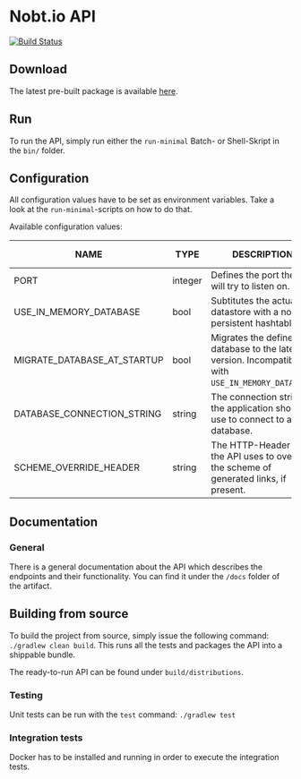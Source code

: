 # Nobt.io API

[![Build Status](https://travis-ci.org/nobt-io/api.svg?branch=master)](https://travis-ci.org/nobt-io/api)

## Download

The latest pre-built package is available [here](https://gitlab.com/nobt-io/api/builds/artifacts/master/file/rest-api/build/distributions/rest-api.zip?job=build_rest-api).

## Run

To run the API, simply run either the `run-minimal` Batch- or Shell-Skript in the `bin/` folder.

## Configuration

All configuration values have to be set as environment variables. Take a look at the `run-minimal`-scripts on how to do that.

Available configuration values:

| NAME | TYPE | DESCRIPTION | DEFAULT VALUE |
|------|------|-------------|---------------|
|PORT|integer|Defines the port the API will try to listen on.| - |
|USE_IN_MEMORY_DATABASE|bool|Subtitutes the actual datastore with a non-persistent hashtable.|false|
|MIGRATE_DATABASE_AT_STARTUP|bool|Migrates the defined database to the latest version. Incompatible with `USE_IN_MEMORY_DATABASE`.|false|
|DATABASE_CONNECTION_STRING|string|The connection string the application should use to connect to a database.|-|
|SCHEME_OVERRIDE_HEADER|string|The HTTP-Header that the API uses to override the scheme of generated links, if present.|-|

## Documentation

### General

There is a general documentation about the API which describes the endpoints and their functionality. You can find it under the `/docs` folder of the artifact. 

## Building from source

To build the project from source, simply issue the following command: `./gradlew clean build`.
This runs all the tests and packages the API into a shippable bundle.

The ready-to-run API can be found under `build/distributions`.

### Testing

Unit tests can be run with the `test` command: `./gradlew test` 

### Integration tests

Docker has to be installed and running in order to execute the integration tests.
